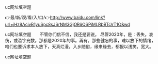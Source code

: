 uc网址填空题

👉最/新/观/看/入/口/👉http://www.baidu.com/link?url=jHz8AcivB1yuSpc8sJSrNM3GjOR6OSPiMLRbBTcVT1O&wd

uc网址填空题　　不管你们信不信，我还是要说。
尽管2020年，是：丢失，哀伤，或滥竽充数，那都是2020年的事。再有，那些健忘的事，难以放下的情绪，咱们也要诉求本人放下，天真烂漫，入乡随俗，缘来缘去，都报以浅笑，宽大。


uc网址填空题
